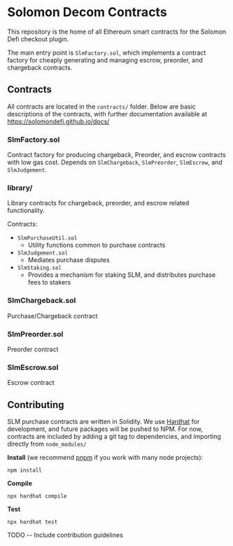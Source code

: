 # Solomon Decom Contracts

This repository is the home of all Ethereum smart contracts for the Solomon Defi checkout plugin.

The main entry point is `SlmFactory.sol`, which implements a contract factory for cheaply generating and managing escrow, preorder, and chargeback contracts.

## Contracts

All contracts are located in the `contracts/` folder. Below are basic descriptions of the contracts, with further documentation available at https://solomondefi.github.io/docs/

### SlmFactory.sol
Contract factory for producing chargeback, Preorder, and escrow contracts with low gas cost. Depends on `SlmChargeback`, `SlmPreorder`,
`SlmEscrow`, and `SlmJudgement`.

### library/
Library contracts for chargeback, preorder, and escrow related functionality.

Contracts:
- `SlmPurchaseUtil.sol`
    - Utility functions common to purchase contracts
- `SlmJudgement.sol`
    - Mediates purchase disputes
- `SlmStaking.sol`
    - Provides a mechanism for staking SLM, and distributes purchase fees to stakers

### SlmChargeback.sol
Purchase/Chargeback contract

### SlmPreorder.sol
Preorder contract

### SlmEscrow.sol
Escrow contract

## Contributing
SLM purchase contracts are written in Solidity. We use [Hardhat](https://hardhat.org/) for development, and future packages will be pushed
to NPM. For now, contracts are included by adding a git tag to dependencies, and importing directly from `node_modules/`

**Install** (we recommend [pnpm](https://pnpm.js.org/) if you work with many node projects):
```
npm install
```

**Compile**
```
npx hardhat compile
```

**Test**
```
npx hardhat test
```

TODO -- Include contribution guidelines

